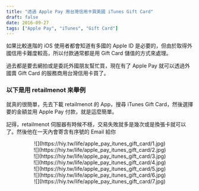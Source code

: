 ```yaml
---
title: "透過 Apple Pay 用台灣信用卡買美國 iTunes Gift Card"
draft: false
date: 2016-09-27
tags: ["Apple Pay", "iTunes", "Gift Card"]
---
```



如果比較進階的 iOS 使用者都會知道有多國的 Apple ID 是必要的，但由於取得外國信用卡難度較高，所以付款通常都是用 Gift Card 儲值的方式來處理。

<!--more-->



過去都是要去網拍或是委託外國朋友幫忙買，現在有了 Apple Pay 就可以透過外國賣 Gift Card 的服務商用台灣信用卡買了。

### 以下是用 retailmenot 來舉例

就真的很簡單，先去下載 retailmenot 的 App，搜尋 iTunes Gift Card，然後選擇要的金額並用 Apple Pay 付款，就是這麼簡單。

記得，retailmenot 伺服器有時候不穩，交易失敗就多是幾次或是換張卡就可以了。然後他在一天內會寄含有序號的 Email 給你

<center>
![](https://hiy.tw/life/apple_pay_itunes_gift_card/1.jpg)
</center>

<center>
![](https://hiy.tw/life/apple_pay_itunes_gift_card/2.jpg)
</center>

<center>
![](https://hiy.tw/life/apple_pay_itunes_gift_card/3.jpg)
</center>

<center>
![](https://hiy.tw/life/apple_pay_itunes_gift_card/4.jpg)
</center>

<center>
![](https://hiy.tw/life/apple_pay_itunes_gift_card/5.jpg)
</center>

<center>
![](https://hiy.tw/life/apple_pay_itunes_gift_card/6.jpg)
</center>

<center>
![](https://hiy.tw/life/apple_pay_itunes_gift_card/7.jpg)
</center>






